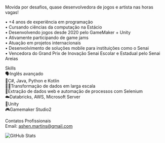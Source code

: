 Movida por desafios, quase desenvolvedora de jogos e artista nas horas vagas!  

• +4 anos de experiência em programação  
• Cursando ciências da computação na Estácio   
• Desenvolvendo jogos desde 2020 pelo GameMaker + Unity  
• Ativamente participando de game jams  
• Atuação em projetos internacionais  
• Desenvolvimento de soluções mobile para instituições como o Senai  
• Vencedora do Grand Prix de Inovação Senai Escolar e Estadual pelo Senai Areias  

Skills  
🗣️Inglês avançado  
🥶C#, Java, Python e Kotlin  
😶‍🌫️Transformação de dados em larga escala  
🐉Extração de dados web e automação de processos com Selenium  
☁️Databricks, AWS, Microsoft Server  
🧊Unity   
🎮Gamemaker Studio2  

Contatos Profissionais  
Email: ashen.martins@gmail.com  

![GitHub Stats](https://github-readme-stats.vercel.app/api?username=ashcrysis&theme=cobalt)
